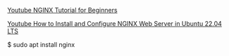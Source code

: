 

[Youtube NGINX Tutorial for Beginners](https://www.youtube.com/watch?v=9t9Mp0BGnyI&t=498s)

[Youtube How to Install and Configure NGINX Web Server in Ubuntu 22.04 LTS](https://www.youtube.com/watch?v=7YqlP7HYU1g)


$ sudo apt install nginx





